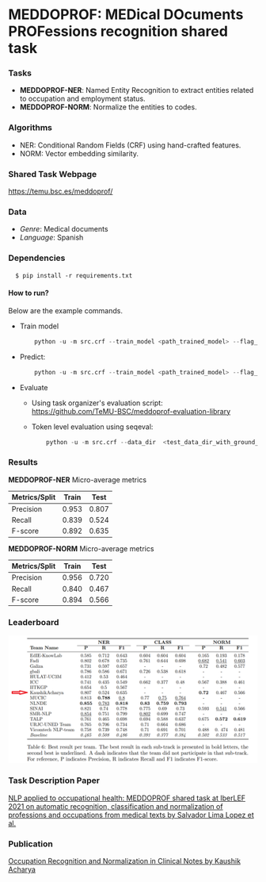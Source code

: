 # MEDDOPROF: MEDical DOcuments PROFessions recognition shared task

### Tasks
- **MEDDOPROF-NER**: Named Entity Recognition to extract entities related to occupation and employment status.
- **MEDDOPROF-NORM**: Normalize the entities to codes.

### Algorithms
- NER: Conditional Random Fields (CRF) using hand-crafted features.
- NORM: Vector embedding similarity.

### Shared Task Webpage
https://temu.bsc.es/meddoprof/

### Data
- *Genre*: Medical documents 
- *Language*: Spanish

### Dependencies
  ```
    $ pip install -r requirements.txt
  ```

#### How to run?
Below are the example commands.

- Train model
    ```python
        python -u -m src.crf --train_model <path_trained_model> --flag_train
    ```
- Predict:
    ```python
        python -u -m src.crf --train_model <path_trained_model> --flag_predict
    ```
- Evaluate
  - Using task organizer's evaluation script:  
    https://github.com/TeMU-BSC/meddoprof-evaluation-library

  - Token level evaluation using seqeval:
    ```python
        python -u -m src.crf --data_dir  <test_data_dir_with_ground_truth> --train_model <path_trained_model> --flag_evaluate
    ```


### Results
**MEDDOPROF-NER** Micro-average metrics

|  Metrics/Split | Train   |   Test  |
|----------------|---------|---------|
|   Precision    |   0.953 |  0.807  |
|   Recall       |   0.839 |  0.524  |
|   F-score      |   0.892 |  0.635  |


**MEDDOPROF-NORM** Micro-average metrics

|  Metrics/Split | Train   |   Test  |
|----------------|---------|---------|
|   Precision    |   0.956 |  0.720  |
|   Recall       |   0.840 |  0.467  |
|   F-score      |   0.894 |  0.566  |


### Leaderboard
![Leaderboard](./images/leaderboard.png "Leaderboard")

### Task Description Paper
[NLP applied to occupational health: MEDDOPROF
shared task at IberLEF 2021 on automatic
recognition, classification and normalization of
professions and occupations from medical texts by Salvador Lima Lopez et al.](https://rua.ua.es/dspace/bitstream/10045/117495/1/PLN_67_21.pdf)

### Publication
[Occupation Recognition and Normalization in Clinical Notes by Kaushik Acharya](http://ceur-ws.org/Vol-2943/meddoprof_paper6.pdf)

